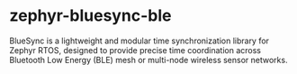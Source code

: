 # zephyr-bluesync-ble
BlueSync is a lightweight and modular time synchronization library for Zephyr RTOS, designed to provide precise time coordination across Bluetooth Low Energy (BLE) mesh or multi-node wireless sensor networks.

